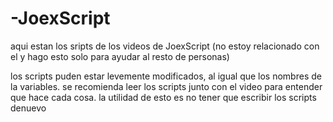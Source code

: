 # -JoexScript
aqui estan los sripts de los videos de JoexScript (no estoy relacionado con el y hago esto solo para ayudar al resto de personas)

los scripts puden estar levemente modificados, al igual que los nombres de la variables.
se recomienda leer los scripts junto con el video para entender que hace cada cosa.
la utilidad de esto es no tener que escribir los scripts denuevo
